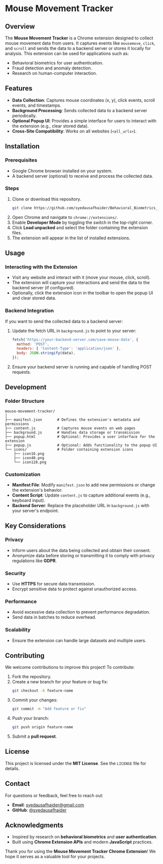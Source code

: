 # Mouse Movement Tracker

## Overview
The **Mouse Movement Tracker** is a Chrome extension designed to collect mouse movement data from users. It captures events like `mousemove`, `click`, and `scroll` and sends the data to a backend server or stores it locally for analysis. This extension can be used for applications such as:

- Behavioral biometrics for user authentication.
- Fraud detection and anomaly detection.
- Research on human-computer interaction.

## Features
- **Data Collection**: Captures mouse coordinates (x, y), click events, scroll events, and timestamps.
- **Background Processing**: Sends collected data to a backend server periodically.
- **Optional Popup UI**: Provides a simple interface for users to interact with the extension (e.g., clear stored data).
- **Cross-Site Compatibility**: Works on all websites (`<all_urls>`).

## Installation
### Prerequisites
- Google Chrome browser installed on your system.
- A backend server (optional) to receive and process the collected data.

### Steps
1. Clone or download this repository.
   ```bash
   git clone https://github.com/syedausafhaider/Behavioral_Biometrics_for_User_Authentication_using_mouse_scroll/mouse-movement-tracker.git
   ```
2. Open Chrome and navigate to `chrome://extensions/`.
3. Enable **Developer Mode** by toggling the switch in the top-right corner.
4. Click **Load unpacked** and select the folder containing the extension files.
5. The extension will appear in the list of installed extensions.

## Usage
### Interacting with the Extension
- Visit any website and interact with it (move your mouse, click, scroll).
- The extension will capture your interactions and send the data to the backend server (if configured).
- Optionally, click the extension icon in the toolbar to open the popup UI and clear stored data.

### Backend Integration
If you want to send the collected data to a backend server:

1. Update the fetch URL in `background.js` to point to your server:
   ```javascript
   fetch('https://your-backend-server.com/save-mouse-data', {
     method: 'POST',
     headers: { 'Content-Type': 'application/json' },
     body: JSON.stringify(data),
   });
   ```
2. Ensure your backend server is running and capable of handling POST requests.

## Development
### Folder Structure
```
mouse-movement-tracker/
│
├── manifest.json       # Defines the extension's metadata and permissions
├── content.js          # Captures mouse events on web pages
├── background.js       # Handles data storage or transmission
├── popup.html          # Optional: Provides a user interface for the extension
├── popup.js            # Optional: Adds functionality to the popup UI
└── icons/              # Folder containing extension icons
    ├── icon16.png
    ├── icon48.png
    └── icon128.png
```

### Customization
- **Manifest File**: Modify `manifest.json` to add new permissions or change the extension's behavior.
- **Content Script**: Update `content.js` to capture additional events (e.g., keyboard input).
- **Backend Server**: Replace the placeholder URL in `background.js` with your server's endpoint.

## Key Considerations
### Privacy
- Inform users about the data being collected and obtain their consent.
- Anonymize data before storing or transmitting it to comply with privacy regulations like **GDPR**.

### Security
- Use **HTTPS** for secure data transmission.
- Encrypt sensitive data to protect against unauthorized access.

### Performance
- Avoid excessive data collection to prevent performance degradation.
- Send data in batches to reduce overhead.

### Scalability
- Ensure the extension can handle large datasets and multiple users.

## Contributing
We welcome contributions to improve this project! To contribute:

1. Fork the repository.
2. Create a new branch for your feature or bug fix:
   ```bash
   git checkout -b feature-name
   ```
3. Commit your changes:
   ```bash
   git commit -m "Add feature or fix"
   ```
4. Push your branch:
   ```bash
   git push origin feature-name
   ```
5. Submit a **pull request**.

## License
This project is licensed under the **MIT License**. See the `LICENSE` file for details.

## Contact
For questions or feedback, feel free to reach out:

- **Email**: syedausafhaider@gmail.com
- **GitHub**: [@syedausafhaider](https://github.com/syedausafhaider)

## Acknowledgments
- Inspired by research on **behavioral biometrics** and **user authentication**.
- Built using **Chrome Extension APIs** and modern **JavaScript** practices.

Thank you for using the **Mouse Movement Tracker Chrome Extension**! We hope it serves as a valuable tool for your projects.
